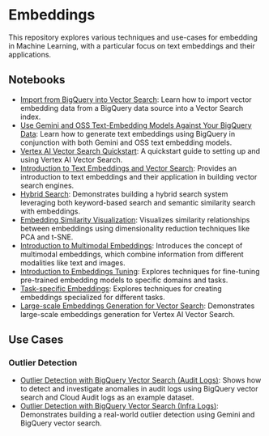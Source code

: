 # Embeddings

This repository explores various techniques and use-cases for embedding in Machine Learning, with a particular focus on text embeddings and their applications.

## Notebooks

- [Import from BigQuery into Vector Search](bigquery-import.ipynb): Learn how to import vector embedding data from a BigQuery data source into a Vector Search index.
- [Use Gemini and OSS Text-Embedding Models Against Your BigQuery Data](bigquery_ml_gemini_and_oss_text_embedding.ipynb): Learn how to generate text embeddings using BigQuery in conjunction with both Gemini and OSS text embedding models.
- [Vertex AI Vector Search Quickstart](vector-search-quickstart.ipynb): A quickstart guide to setting up and using Vertex AI Vector Search.
- [Introduction to Text Embeddings and Vector Search](intro-textemb-vectorsearch.ipynb): Provides an introduction to text embeddings and their application in building vector search engines.
- [Hybrid Search](hybrid-search.ipynb): Demonstrates building a hybrid search system leveraging both keyword-based search and semantic similarity search with embeddings.
- [Embedding Similarity Visualization](embedding-similarity-visualization.ipynb): Visualizes similarity relationships between embeddings using dimensionality reduction techniques like PCA and t-SNE.
- [Introduction to Multimodal Embeddings](intro_multimodal_embeddings.ipynb): Introduces the concept of multimodal embeddings, which combine information from different modalities like text and images.
- [Introduction to Embeddings Tuning](intro_embeddings_tuning.ipynb): Explores techniques for fine-tuning pre-trained embedding models to specific domains and tasks.
- [Task-specific Embeddings](task-type-embedding.ipynb): Explores techniques for creating embeddings specialized for different tasks.
- [Large-scale Embeddings Generation for Vector Search](large-embs-generation-for-vvs.ipynb): Demonstrates large-scale embeddings generation for Vertex AI Vector Search.

## Use Cases

### Outlier Detection

- [Outlier Detection with BigQuery Vector Search (Audit Logs)](use-cases/outlier-detection/bq-vector-search-outlier-detection-audit-logs.ipynb): Shows how to detect and investigate anomalies in audit logs using BigQuery vector search and Cloud Audit logs as an example dataset.
- [Outlier Detection with BigQuery Vector Search (Infra Logs)](use-cases/outlier-detection/bq-vector-search-outlier-detection-infra-logs.ipynb): Demonstrates building a real-world outlier detection using Gemini and BigQuery vector search.
